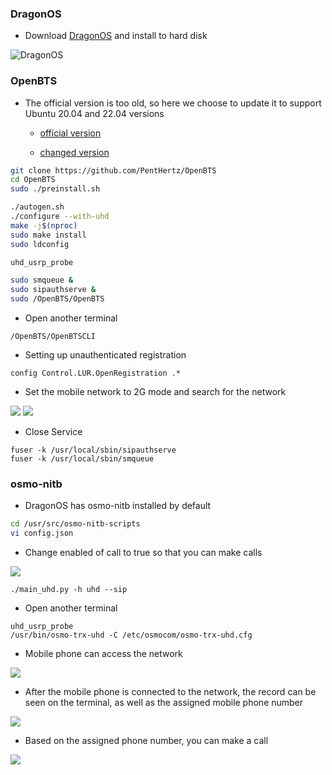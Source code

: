 ### DragonOS
- Download [DragonOS](https://cemaxecuter.com) and install to hard disk

![DragonOS](https://github.com/signalens/signalsdrpro_docs/blob/main/img/gsm/gsm_dragonos.jpeg)

### OpenBTS
- The official version is too old, so here we choose to update it to support Ubuntu 20.04 and 22.04 versions

  - [official version](https://github.com/RangeNetworks/openbts)

  - [changed version](https://github.com/PentHertz/OpenBTS)

```bash
git clone https://github.com/PentHertz/OpenBTS
cd OpenBTS
sudo ./preinstall.sh

./autogen.sh
./configure --with-uhd
make -j$(nproc)
sudo make install
sudo ldconfig

uhd_usrp_probe 

sudo smqueue &
sudo sipauthserve &
sudo /OpenBTS/OpenBTS
```

- Open another terminal
```
/OpenBTS/OpenBTSCLI
```

- Setting up unauthenticated registration
```
config Control.LUR.OpenRegistration .*
```

- Set the mobile network to 2G mode and search for the network


![](https://github.com/signalens/signalsdrpro_docs/blob/main/img/gsm/gsm_phone1.jpeg)
![](https://github.com/signalens/signalsdrpro_docs/blob/main/img/gsm/gsm_phone2.jpeg)

- Close Service
```
fuser -k /usr/local/sbin/sipauthserve
fuser -k /usr/local/sbin/smqueue
```
### osmo-nitb
- DragonOS has osmo-nitb installed by default
```bash
cd /usr/src/osmo-nitb-scripts
vi config.json
```
- Change enabled of call to true so that you can make calls

![](https://github.com/signalens/signalsdrpro_docs/blob/main/img/gsm/gsm_config.jpeg)

```
./main_uhd.py -h uhd --sip
```

- Open another terminal
```
uhd_usrp_probe
/usr/bin/osmo-trx-uhd -C /etc/osmocom/osmo-trx-uhd.cfg
```

- Mobile phone can access the network

![](https://github.com/signalens/signalsdrpro_docs/blob/main/img/gsm/gsm_phone3.jpeg)

- After the mobile phone is connected to the network, the record can be seen on the terminal, as well as the assigned mobile phone number

![](https://github.com/signalens/signalsdrpro_docs/blob/main/img/gsm/gsm_state.jpeg)

- Based on the assigned phone number, you can make a call

![](https://github.com/signalens/signalsdrpro_docs/blob/main/img/gsm/gsm_phone4.jpeg)
